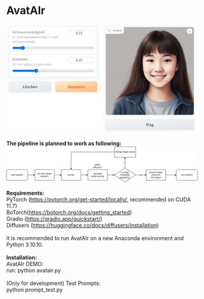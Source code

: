 # AvatAIr<br />

![AvatAIr Pipeline](/Documentation/picture/program.png)<br />
<br />
**The pipeline is planned to work as following:**<br />
<img src="https://raw.githubusercontent.com/lukassteinwender/avatair/main/Documentation/picture/pipeline.png" width="800"><br />
<br />
**Requirements:**<br />
PyTorch (https://pytorch.org/get-started/locally/, recommended on CUDA 11.7)<br />
BoTorch(https://botorch.org/docs/getting_started)<br />
Gradio (https://gradio.app/quickstart/)<br />
Diffusers (https://huggingface.co/docs/diffusers/installation) <br />
<br />
It is recommended to run AvatAIr on a new Anaconda environment and Python 3.10.10.<br />
<br />
**Installation:**<br />
AvatAIr DEMO:<br />
run: python avatair.py<br />
<br />
(Only for development) Test Prompts:<br />
python prompt_test.py<br />
